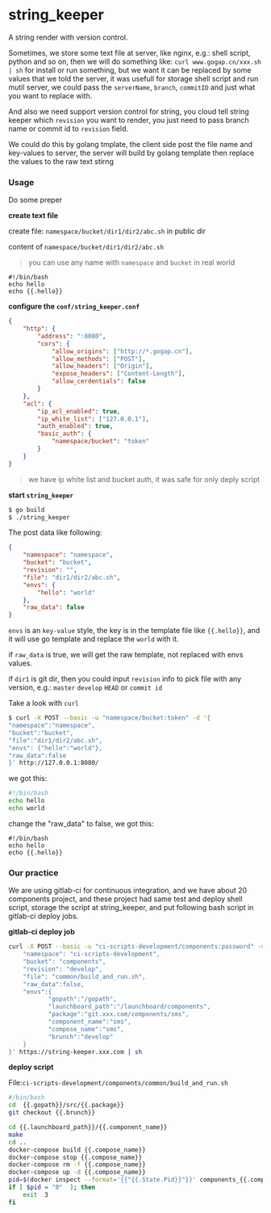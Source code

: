 string_keeper
=============

A string render with version control.

 Sometimes, we store some text file at server, like nginx, e.g.: shell script, python and so on, then we will do something like:
 `curl www.gogap.cn/xxx.sh | sh` for install or run something, 
but we want it can be replaced by some values that we told the server, 
it was usefull for storage shell script and run mutil server, we could pass the `serverName`, `branch`, `commitID` and just what you want to replace with. 

And also we need support version control for string, you cloud tell string keeper which `revision` you want to render, you just need to pass branch name or commit id to `revision` field.

We could do this by golang tmplate, the client side post the file name and key-values to server, the server will build by golang template then replace the values to the raw text stirng


### Usage

Do some preper

**create text file**

create file: `namespace/bucket/dir1/dir2/abc.sh` in public dir

content of `namespace/bucket/dir1/dir2/abc.sh`

> you can use any name with `namespace` and `bucket` in real world

```
#!/bin/bash
echo hello
echo {{.hello}}
```

**configure the `conf/string_keeper.conf`**

```json
{
    "http": {
        "address": ":8080",
        "cors": {
            "allow_origins": ["http://*.gogap.cn"],
            "allow_methods": ["POST"],
            "allow_headers": ["Origin"],
            "expose_headers": ["Content-Length"],
            "allow_cerdentials": false
        }
    },
    "acl": {
        "ip_acl_enabled": true,
        "ip_white_list": ["127.0.0.1"],
        "auth_enabled": true,
        "basic_auth": {
            "namespace/bucket": "token"
        }
    }
}
```

> we have ip white list and bucket auth, it was safe for only deply script

**start `string_keeper`**

```bash
$ go build
$ ./string_keeper
```


The post data like following:

```json
{
    "namespace": "namespace",
    "bucket": "bucket",
    "revision": "",
    "file": "dir1/dir2/abc.sh",
    "envs": {
        "hello": "world"
    },
    "raw_data": false
}
```

`envs` is an `key-value` style, the key is in the template file like `{{.hello}}`, and it will use go template and replace the `world` with it.

if `raw_data` is true, we will get the raw template, not replaced with envs values.

if `dir1` is git dir, then you could input `revision` info to pick file with any version, e.g.: `master` `develop` `HEAD` or `commit id`

Take a look with `curl`

```bash
$ curl -X POST --basic -u "namespace/bucket:token" -d '{
"namespace":"namespace",
"bucket":"bucket",
"file":"dir1/dir2/abc.sh",
"envs": {"hello":"world"},
"raw_data":false
}' http://127.0.0.1:8080/
```

we got this:

```bash
#!/bin/bash
echo hello
echo world
```

change the "raw_data" to false, we got this:

```
#!/bin/bash
echo hello
echo {{.hello}}
```


### Our practice

We are using gitlab-ci for continuous integration, and we have about 20 components project, and these project had same test and deploy shell script, storage the script at string_keeper, and put following bash script in gitlab-ci deploy jobs.

**gitlab-ci deploy job**

```bash
curl -X POST --basic -u "ci-scripts-development/components:password" -d '{
    "namespace": "ci-scripts-development",
    "bucket": "components",
    "revision": "develop",
    "file": "common/build_and_run.sh",
    "raw_data":false,
    "envs":{
           "gopath":"/gopath",
           "launchboard_path":"/launchboard/components",
           "package":"git.xxx.com/components/sms",
           "component_name":"sms",
           "compose_name":"sms",
           "brunch":"develop" 
    }
}' https://string-keeper.xxx.com | sh
```

**deploy script**

File:`ci-scripts-development/components/common/build_and_run.sh`

```bash
#/bin/bash
cd  {{.gopath}}/src/{{.package}}
git checkout {{.brunch}}

cd {{.launchboard_path}}/{{.component_name}}
make
cd ..
docker-compose build {{.compose_name}}
docker-compose stop {{.compose_name}}
docker-compose rm -f {{.compose_name}}
docker-compose up -d {{.compose_name}}
pid=$(docker inspect --format='{{"{{.State.Pid}}"}}' components_{{.compose_name}}_1)
if [ $pid = "0"  ]; then
    exit  3
fi
```
